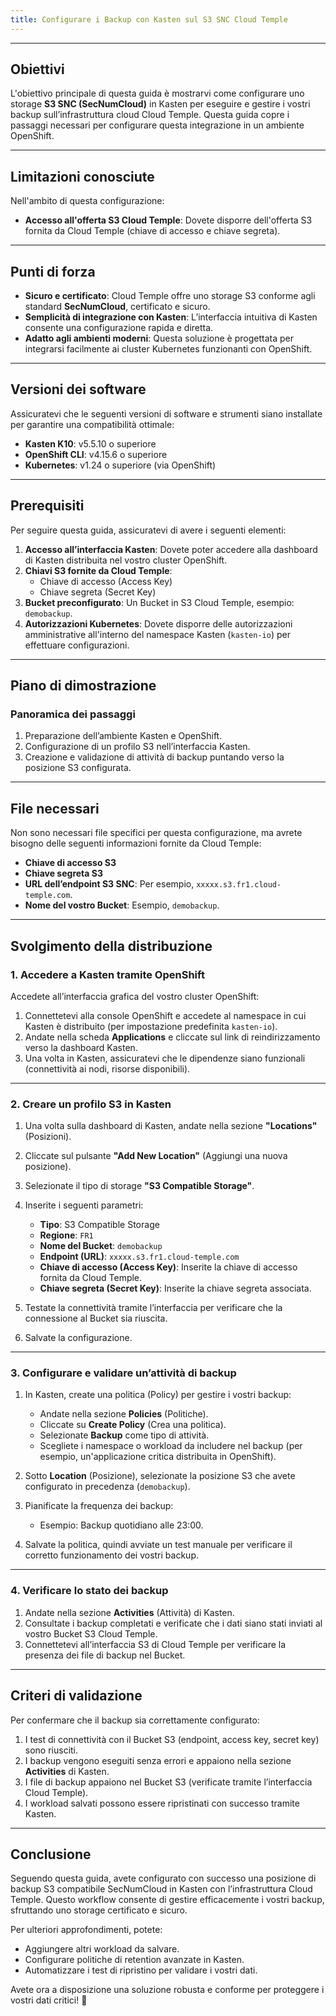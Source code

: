 ```yaml
---
title: Configurare i Backup con Kasten sul S3 SNC Cloud Temple
---
```


---

## Obiettivi

L'obiettivo principale di questa guida è mostrarvi come configurare uno storage **S3 SNC (SecNumCloud)** in Kasten per eseguire e gestire i vostri backup sull’infrastruttura cloud Cloud Temple. Questa guida copre i passaggi necessari per configurare questa integrazione in un ambiente OpenShift.

---

## Limitazioni conosciute

Nell'ambito di questa configurazione:

- **Accesso all'offerta S3 Cloud Temple**: Dovete disporre dell'offerta S3 fornita da Cloud Temple (chiave di accesso e chiave segreta).  

---

## Punti di forza

- **Sicuro e certificato**: Cloud Temple offre uno storage S3 conforme agli standard **SecNumCloud**, certificato e sicuro.  
- **Semplicità di integrazione con Kasten**: L’interfaccia intuitiva di Kasten consente una configurazione rapida e diretta.  
- **Adatto agli ambienti moderni**: Questa soluzione è progettata per integrarsi facilmente ai cluster Kubernetes funzionanti con OpenShift.  

---

## Versioni dei software

Assicuratevi che le seguenti versioni di software e strumenti siano installate per garantire una compatibilità ottimale:  
- **Kasten K10**: v5.5.10 o superiore  
- **OpenShift CLI**: v4.15.6 o superiore  
- **Kubernetes**: v1.24 o superiore (via OpenShift)  

---

## Prerequisiti

Per seguire questa guida, assicuratevi di avere i seguenti elementi:

1. **Accesso all’interfaccia Kasten**: Dovete poter accedere alla dashboard di Kasten distribuita nel vostro cluster OpenShift.  
2. **Chiavi S3 fornite da Cloud Temple**:
   - Chiave di accesso (Access Key)
   - Chiave segreta (Secret Key)  
3. **Bucket preconfigurato**: Un Bucket in S3 Cloud Temple, esempio: `demobackup`.  
4. **Autorizzazioni Kubernetes**: Dovete disporre delle autorizzazioni amministrative all'interno del namespace Kasten (`kasten-io`) per effettuare configurazioni.  

---

## Piano di dimostrazione

### Panoramica dei passaggi

1. Preparazione dell’ambiente Kasten e OpenShift.  
2. Configurazione di un profilo S3 nell’interfaccia Kasten.  
3. Creazione e validazione di attività di backup puntando verso la posizione S3 configurata.  

---

## File necessari

Non sono necessari file specifici per questa configurazione, ma avrete bisogno delle seguenti informazioni fornite da Cloud Temple:  
- **Chiave di accesso S3**  
- **Chiave segreta S3**  
- **URL dell’endpoint S3 SNC**: Per esempio, `xxxxx.s3.fr1.cloud-temple.com`.  
- **Nome del vostro Bucket**: Esempio, `demobackup`.

---

## Svolgimento della distribuzione

### 1. Accedere a Kasten tramite OpenShift

Accedete all’interfaccia grafica del vostro cluster OpenShift:

1. Connettetevi alla console OpenShift e accedete al namespace in cui Kasten è distribuito (per impostazione predefinita `kasten-io`).  
2. Andate nella scheda **Applications** e cliccate sul link di reindirizzamento verso la dashboard Kasten.  
3. Una volta in Kasten, assicuratevi che le dipendenze siano funzionali (connettività ai nodi, risorse disponibili).  

---

### 2. Creare un profilo S3 in Kasten

1. Una volta sulla dashboard di Kasten, andate nella sezione **"Locations"** (Posizioni).  
2. Cliccate sul pulsante **"Add New Location"** (Aggiungi una nuova posizione).  
3. Selezionate il tipo di storage **"S3 Compatible Storage"**.  
4. Inserite i seguenti parametri:  

   - **Tipo**: S3 Compatible Storage  
   - **Regione**: `FR1`  
   - **Nome del Bucket**: `demobackup`  
   - **Endpoint (URL)**: `xxxxx.s3.fr1.cloud-temple.com`  
   - **Chiave di accesso (Access Key)**: Inserite la chiave di accesso fornita da Cloud Temple.  
   - **Chiave segreta (Secret Key)**: Inserite la chiave segreta associata.  

5. Testate la connettività tramite l’interfaccia per verificare che la connessione al Bucket sia riuscita.  
6. Salvate la configurazione.  

---

### 3. Configurare e validare un’attività di backup

1. In Kasten, create una politica (Policy) per gestire i vostri backup:  
   - Andate nella sezione **Policies** (Politiche).  
   - Cliccate su **Create Policy** (Crea una politica).  
   - Selezionate **Backup** come tipo di attività.  
   - Scegliete i namespace o workload da includere nel backup (per esempio, un'applicazione critica distribuita in OpenShift).  

2. Sotto **Location** (Posizione), selezionate la posizione S3 che avete configurato in precedenza (`demobackup`).  

3. Pianificate la frequenza dei backup:  
   - Esempio: Backup quotidiano alle 23:00.  

4. Salvate la politica, quindi avviate un test manuale per verificare il corretto funzionamento dei vostri backup.  

---

### 4. Verificare lo stato dei backup

1. Andate nella sezione **Activities** (Attività) di Kasten.  
2. Consultate i backup completati e verificate che i dati siano stati inviati al vostro Bucket S3 Cloud Temple.  
3. Connettetevi all’interfaccia S3 di Cloud Temple per verificare la presenza dei file di backup nel Bucket.  

---

## Criteri di validazione

Per confermare che il backup sia correttamente configurato:

1. I test di connettività con il Bucket S3 (endpoint, access key, secret key) sono riusciti.  
2. I backup vengono eseguiti senza errori e appaiono nella sezione **Activities** di Kasten.  
3. I file di backup appaiono nel Bucket S3 (verificate tramite l’interfaccia Cloud Temple).  
4. I workload salvati possono essere ripristinati con successo tramite Kasten.  

---

## Conclusione

Seguendo questa guida, avete configurato con successo una posizione di backup S3 compatibile SecNumCloud in Kasten con l’infrastruttura Cloud Temple. Questo workflow consente di gestire efficacemente i vostri backup, sfruttando uno storage certificato e sicuro.  

Per ulteriori approfondimenti, potete:  
- Aggiungere altri workload da salvare.  
- Configurare politiche di retention avanzate in Kasten.  
- Automatizzare i test di ripristino per validare i vostri dati.  

Avete ora a disposizione una soluzione robusta e conforme per proteggere i vostri dati critici! 🚀